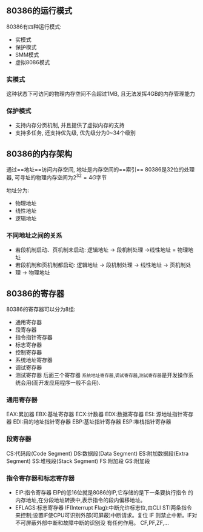 ## 80386的运行模式
80386有四种运行模式:
- 实模式
- 保护模式
- SMM模式
- 虚拟8086模式

### 实模式
这种状态下可访问的物理内存空间不会超过1MB, 且无法发挥4GB的内存管理能力

### 保护模式
- 支持内存分页机制, 并且提供了虚拟内存的支持
- 支持多任务, 还支持优先级, 优先级分为0~34个级别

## 80386的内存架构
通过==地址==访问内存空间, 地址是内存空间的==索引==
80386是32位的处理器, 可寻址的物理内存空间为$2^32=4G$字节

地址分为:
- 物理地址
- 线性地址
- 逻辑地址

### 不同地址之间的关系
- 若段机制启动、页机制未启动: 逻辑地址 -> 段机制处理 ->线性地址 = 物理地址
- 若段机制和页机制都启动: 逻辑地址 -> 段机制处理 -> 线性地址 -> 页机制处
- 理 -> 物理地址


## 80386的寄存器
80386的寄存器可以分为8组:
- 通用寄存器
- 段寄存器
- 指令指针寄存器
- 标志寄存器
- 控制寄存器
- 系统地址寄存器
- 调试寄存器
- 测试寄存器
后面三个寄存器 `系统地址寄存器`,`调试寄存器`,`测试寄存器`是开发操作系统会用(而开发应用程序一般不会用).

### 通用寄存器
 EAX:累加器
 EBX:基址寄存器
 ECX:计数器
 EDX:数据寄存器
 ESI: 源地址指针寄存器
 EDI:目的地址指针寄存器
 EBP:基址指针寄存器
 ESP:堆栈指针寄存器

### 段寄存器
 CS:代码段(Code Segment)
DS:数据段(Data Segment)
ES:附加数据段(Extra Segment)
SS:堆栈段(Stack Segment)
FS:附加段
GS:附加段

### 指令寄存器和标志寄存器
- EIP:指令寄存器
EIP的低16位就是8086的IP,它存储的是下一条要执行指令
的内存地址,在分段地址转换中,表示指令的段内偏移地址。
- EFLAGS:标志寄存器
IF(Interrupt Flag):中断允许标志位,由CLI STI两条指令
来控制;设置IF使CPU可识别外部(可屏蔽)中断请求。复位
IF 则禁止中断。IF对不可屏蔽外部中断和故障中断的识别没
有任何作用。
CF,PF,ZF,…